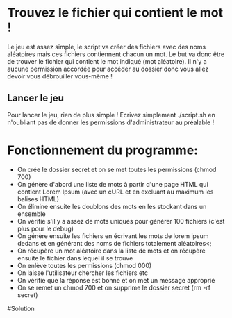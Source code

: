 # Trouvez le fichier qui contient le mot !
Le jeu est assez simple, le script va créer des fichiers avec des noms aléatoires mais ces fichiers contiennent chacun un mot.
Le but va donc être de trouver le fichier qui contient le mot indiqué (mot aléatoire).
Il n'y a aucune permission accordée pour accéder au dossier donc vous allez devoir vous débrouiller vous-même !

## Lancer le jeu
Pour lancer le jeu, rien de plus simple !
Ecrivez simplement ./script.sh en n'oubliant pas de donner les permissions d'administrateur au préalable !

# Fonctionnement du programme:
- On crée le dossier secret et on se met toutes les permissions (chmod 700)
- On génère d'abord une liste de mots à partir d'une page HTML qui contient Lorem Ipsum (avec un cURL et en excluant au maximum les balises HTML)
- On élimine ensuite les doublons des mots en les stockant dans un ensemble
- On vérifie s'il y a assez de mots uniques pour générer 100 fichiers (c'est plus pour le debug)
- On génère ensuite les fichiers en écrivant les mots de lorem ipsum dedans et en générant des noms de fichiers totalement aléatoires<;
- On récupère un mot aléatoire dans la liste de mots et on récupère ensuite le fichier dans lequel il se trouve
- On enlève toutes les permissions (chmod 000)
- On laisse l'utilisateur chercher les fichiers etc
- On vérifie que la réponse est bonne et on met un message approprié
- On se remet un chmod 700 et on supprime le dossier secret (rm -rf secret)


#Solution
